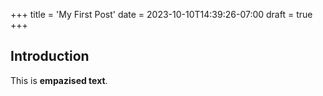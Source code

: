 +++
title = 'My First Post'
date = 2023-10-10T14:39:26-07:00
draft = true
+++

## Introduction

This is **empazised text**. 